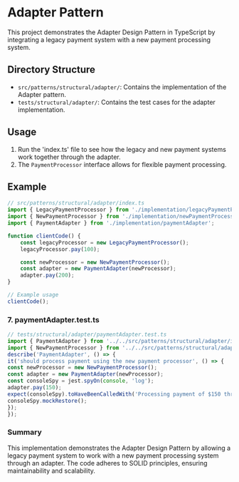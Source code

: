 # Adapter Pattern

This project demonstrates the Adapter Design Pattern in TypeScript by integrating a legacy payment system with a new payment processing system.

## Directory Structure
- `src/patterns/structural/adapter/`: Contains the implementation of the Adapter pattern.
- `tests/structural/adapter/`: Contains the test cases for the adapter implementation.

## Usage
1. Run the 'index.ts' file to see how the legacy and new payment systems work together through the adapter.
2. The `PaymentProcessor` interface allows for flexible payment processing.

## Example
```ts
// src/patterns/structural/adapter/index.ts
import { LegacyPaymentProcessor } from './implementation/legacyPaymentProcessor';
import { NewPaymentProcessor } from './implementation/newPaymentProcessor';
import { PaymentAdapter } from './implementation/paymentAdapter';

function clientCode() {
    const legacyProcessor = new LegacyPaymentProcessor();
    legacyProcessor.pay(100);

    const newProcessor = new NewPaymentProcessor();
    const adapter = new PaymentAdapter(newProcessor);
    adapter.pay(200);
}

// Example usage
clientCode();
```

### 7. paymentAdapter.test.ts
```ts
// tests/structural/adapter/paymentAdapter.test.ts
import { PaymentAdapter } from '../../src/patterns/structural/adapter/implementation/paymentAdapter';
import { NewPaymentProcessor } from '../../src/patterns/structural/adapter/implementation/newPaymentProcessor';
describe('PaymentAdapter', () => {
it('should process payment using the new payment processor', () => {
const newProcessor = new NewPaymentProcessor();
const adapter = new PaymentAdapter(newProcessor);
const consoleSpy = jest.spyOn(console, 'log');
adapter.pay(150);
expect(consoleSpy).toHaveBeenCalledWith('Processing payment of $150 through the new payment system.');
consoleSpy.mockRestore();
});
});
```

### Summary
This implementation demonstrates the Adapter Design Pattern by allowing a legacy payment system to work with a new payment processing system through an adapter.
The code adheres to SOLID principles, ensuring maintainability and scalability.